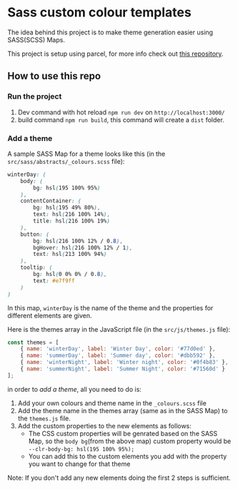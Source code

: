 # Sass custom colour templates

The idea behind this project is to make theme generation easier using SASS(SCSS) Maps.

This project is setup using parcel, for more info check out [this repository](https://github.com/kevin-powell/sass-made-easy).

## How to use this repo


### Run the project

1. Dev command with hot reload `npm run dev` on `http://localhost:3000/`
2. build command `npm run build`, this command will create a `dist` folder.

### Add a theme

A sample SASS Map for a theme looks like this (in the `src/sass/abstracts/_colours.scss` file):

```css
winterDay: (
    body: (
        bg: hsl(195 100% 95%)
    ),
    contentContainer: (
        bg: hsl(195 49% 80%),
        text: hsl(216 100% 14%),
        title: hsl(216 100% 19%)
    ),
    button: (
        bg: hsl(216 100% 12% / 0.8),
        bgHover: hsl(216 100% 12% / 1),
        text: hsl(213 100% 94%)
    ),
    tooltip: (
        bg: hsl(0 0% 0% / 0.8),
        text: #e7f9ff
    )
)
```

In this map, `winterDay` is the name of the theme and the properties for different elements are given.

Here is the themes array in the JavaScript file (in the `src/js/themes.js` file):
```javascript
const themes = [
    { name: 'winterDay', label: 'Winter Day', color: '#77d0ed' },
    { name: 'summerDay', label: 'Summer day', color: '#dbb592' },
    { name: 'winterNight', label: 'Winter night', color: '#0f4b83' },
    { name: 'summerNight', label: 'Summer Night', color: '#71560d' }
];
```

in order to *add a theme*, all you need to do is:
1. Add your own colours and theme name in the `_colours.scss` file
2. Add the theme name in the themes array (same as in the SASS Map) to the `themes.js` file.
3. Add the custom properties to the new elements as follows:
	- The CSS custom properties will be genrated based on the SASS Map, so the `body bg`(from the above map) custom property would be `--clr-body-bg: hsl(195 100% 95%);`
	- You can add this to the custom elements you add with the property you want to change for that theme

Note: If you don't add any new elements doing the first 2 steps is sufficient.
